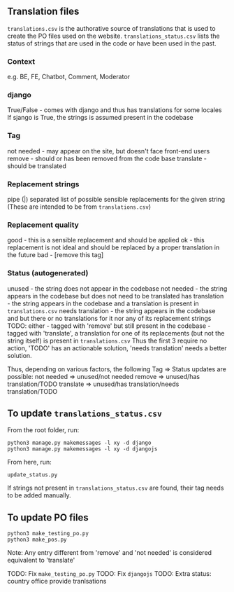 ## Translation files

`translations.csv` is the authorative source of translations that is used to create the PO files used on the website.
`translations_status.csv` lists the status of strings that are used in the code or have been used in the past.

### Context
e.g. BE, FE, Chatbot, Comment, Moderator

### django
True/False - comes with django and thus has translations for some locales
If sjango is True, the strings is assumed present in the codebase

### Tag
not needed - may appear on the site, but doesn't face front-end users
remove - should or has been removed from the code base
translate - should be translated

### Replacement strings
pipe (|) separated list of possible sensible replacements for the given string (These are intended to be from `translations.csv`)

### Replacement quality
good - this is a sensible replacement and should be applied
ok - this replacement is not ideal and should be replaced by a proper translation in the future
bad - [remove this tag]

### Status (autogenerated)
unused - the string does not appear in the codebase
not needed - the string appears in the codebase but does not need to be translated
has translation - the string appears in the codebase and a translation is present in `translations.csv`
needs translation - the string appears in the codebase and but there or no translations for it nor any of its replacement strings
TODO: either
	- tagged with 'remove' but still present in the codebase
    - tagged with 'translate', a translation for one of its replacements (but not the string itself) is present in `translations.csv`
Thus the first 3 require no action, 'TODO' has an actionable solution, 'needs translation' needs a better solution.

Thus, depending on various factors, the following Tag => Status updates are possible:
not needed => unused/not needed
remove => unused/has translation/TODO
translate => unused/has translation/needs translation/TODO


## To update `translations_status.csv`

From the root folder, run:
```
python3 manage.py makemessages -l xy -d django
python3 manage.py makemessages -l xy -d djangojs
```

From here, run:
```
update_status.py
```

If strings not present in `translations_status.csv` are found, their tag needs to be added manually.

## To update PO files

```
python3 make_testing_po.py
python3 make_pos.py
```

Note: Any entry different from 'remove' and 'not needed' is considered equivalent to 'translate'

TODO: Fix `make_testing_po.py`
TODO: Fix `djangojs`
TODO: Extra status: country office provide tranlsations
